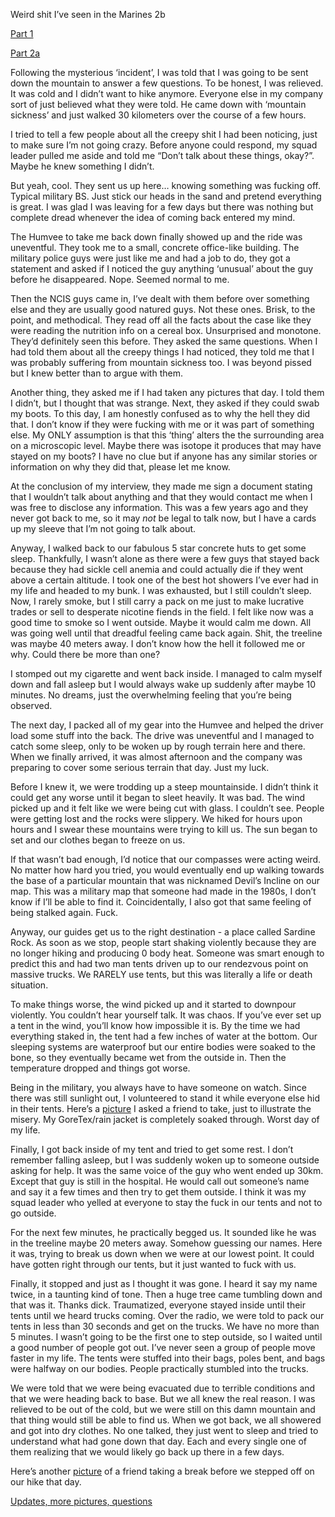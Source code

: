 Weird shit I’ve seen in the Marines 2b

[Part 1](https://www.reddit.com/r/nosleep/comments/7vb471/weird_shit_ive_seen_as_a_marine_1/)

[Part 2a](https://www.reddit.com/r/nosleep/comments/7vjnux/weird_shit_ive_seen_as_a_marine_2a/)

Following the mysterious ‘incident’, I was told that I was going to be sent down the mountain to answer a few questions. To be honest, I was relieved. It was cold and I didn’t want to hike anymore. Everyone else in my company sort of just believed what they were told. He came down with ‘mountain sickness’ and just walked 30 kilometers over the course of a few hours.

I tried to tell a few people about all the creepy shit I had been noticing, just to make sure I’m not going crazy. Before anyone could respond, my squad leader pulled me aside and told me “Don’t talk about these things, okay?”. Maybe he knew something I didn’t.

But yeah, cool. They sent us up here… knowing something was fucking off. Typical military BS. Just stick our heads in the sand and pretend everything is great. I was glad I was leaving for a few days but there was nothing but complete dread whenever the idea of coming back entered my mind.

The Humvee to take me back down finally showed up and the ride was uneventful. They took me to a small, concrete office-like building. The military police guys were just like me and had a job to do, they got a statement and asked if I noticed the guy anything ‘unusual’ about the guy before he disappeared. Nope. Seemed normal to me. 

Then the NCIS guys came in, I’ve dealt with them before over something else and they are usually good natured guys. Not these ones. Brisk, to the point, and methodical. They read off all the facts about the case like they were reading the nutrition info on a cereal box. Unsurprised and monotone. They’d definitely seen this before. They asked the same questions. When I had told them about all the creepy things I had noticed, they told me that I was probably suffering from mountain sickness too. I was beyond pissed but I knew better than to argue with them.

Another thing, they asked me if I had taken any pictures that day. I told them I didn’t, but I thought that was strange. Next, they asked if they could swab my boots. To this day, I am honestly confused as to why the hell they did that. I don’t know if they were fucking with me or it was part of something else. My ONLY assumption is that this ‘thing’ alters the the surrounding area on a microscopic level. Maybe there was isotope it produces that may have stayed on my boots? I have no clue but if anyone has any similar stories or information on why they did that, please let me know.

At the conclusion of my interview, they made me sign a document stating that I wouldn’t talk about anything and that they would contact me when I was free to disclose any information. This was a few years ago and they never got back to me, so it may *not* be legal to talk now, but I have a cards up my sleeve that I’m not going to talk about.

Anyway, I walked back to our fabulous 5 star concrete huts to get some sleep. Thankfully, I wasn’t alone as there were a few guys that stayed back because they had sickle cell anemia and could actually die if they went above a certain altitude. I took one of the best hot showers I’ve ever had in my life and headed to my bunk. I was exhausted, but I still couldn’t sleep. Now, I rarely smoke, but I still carry a pack on me just to make lucrative trades or sell to desperate nicotine fiends in the field. I felt like now was a good time to smoke so I went outside. Maybe it would calm me down. All was going well until that dreadful feeling came back again. Shit, the treeline was maybe 40 meters away. I don’t know how the hell it followed me or why. Could there be more than one?

I stomped out my cigarette and went back inside. I managed to calm myself down and fall asleep but I would always wake up suddenly after maybe 10 minutes. No dreams, just the overwhelming feeling that you’re being observed. 

The next day, I packed all of my gear into the Humvee and helped the driver load some stuff into the back. The drive was uneventful and I managed to catch some sleep, only to be woken up by rough terrain here and there. When we finally arrived, it was almost afternoon and the company was preparing to cover some serious terrain that day. Just my luck.

Before I knew it, we were trodding up a steep mountainside. I didn’t think it could get any worse until it began to sleet heavily. It was bad. The wind picked up and it felt like we were being cut with glass. I couldn’t see. People were getting lost and the rocks were slippery. We hiked for hours upon hours and I swear these mountains were trying to kill us. The sun began to set and our clothes began to freeze on us.

If that wasn’t bad enough, I’d notice that our compasses were acting weird. No matter how hard you tried, you would eventually end up walking towards the base of a particular mountain that was nicknamed Devil’s Incline on our map. This was a military map that someone had made in the 1980s, I don’t know if I’ll be able to find it. Coincidentally, I also got that same feeling of being stalked again. Fuck.

Anyway, our guides get us to the right destination - a place called Sardine Rock. As soon as we stop, people start shaking violently because they are no longer hiking and producing 0 body heat. Someone was smart enough to predict this and had two man tents driven up to our rendezvous point on massive trucks. We RARELY use tents, but this was literally a life or death situation. 

To make things worse, the wind picked up and it started to downpour violently. You couldn’t hear yourself talk. It was chaos. If you’ve ever set up a tent in the wind, you’ll know how impossible it is. By the time we had everything staked in, the tent had a few inches of water at the bottom. Our sleeping systems are waterproof but our entire bodies were soaked to the bone, so they eventually became wet from the outside in. Then the temperature dropped and things got worse. 

Being in the military, you always have to have someone on watch. Since there was still sunlight out, I volunteered to stand it while everyone else hid in their tents. Here’s a [picture](https://i.imgur.com/2SRQuwv.jpg) I asked a friend to take, just to illustrate the misery. My GoreTex/rain jacket is completely soaked through. Worst day of my life.

Finally, I got back inside of my tent and tried to get some rest. I don’t remember falling asleep, but I was suddenly woken up to someone outside asking for help. It was the same voice of the guy who went ended up 30km. Except that guy is still in the hospital. He would call out someone’s name and say it a few times and then try to get them outside. I think it was my squad leader who yelled at everyone to stay the fuck in our tents and not to go outside. 

For the next few minutes, he practically begged us. It sounded like he was in the treeline maybe 20 meters away. Somehow guessing our names. Here it was, trying to break us down when we were at our lowest point. It could have gotten right through our tents, but it just wanted to fuck with us. 

Finally, it stopped and just as I thought it was gone. I heard it say my name twice, in a taunting kind of tone. Then a huge tree came tumbling down and that was it. Thanks dick. Traumatized, everyone stayed inside until their tents until we heard trucks coming. Over the radio, we were told to pack our tents in less than 30 seconds and get on the trucks. We have no more than 5 minutes. I wasn’t going to be the first one to step outside, so I waited until a good number of people got out. I’ve never seen a group of people move faster in my life. The tents were stuffed into their bags, poles bent, and bags were halfway on our bodies. People practically stumbled into the trucks.

We were told that we were being evacuated due to terrible conditions and that we were heading back to base. But we all knew the real reason. I was relieved to be out of the cold, but we were still on this damn mountain and that thing would still be able to find us. When we got back, we all showered and got into dry clothes. No one talked, they just went to sleep and tried to understand what had gone down that day. Each and every single one of them realizing that we would likely go back up there in a few days.

Here’s another [picture](https://i.imgur.com/Wno0qBL.jpg) of a friend taking a break before we stepped off on our hike that day.

[Updates, more pictures, questions](https://twitter.com/035none)